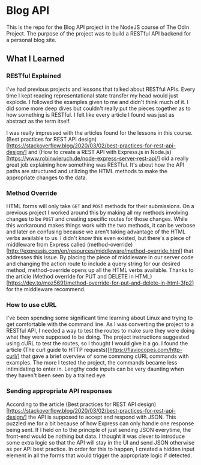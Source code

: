 # Blog API

This is the repo for the Blog API project in the NodeJS course of The Odin Project.  The purpose of the project was to build a RESTful API backend for a personal blog site.

## What I Learned

### RESTful Explained

I've had previous projects and lessons that talked about RESTful APIs.  Every time I kept reading representational state transfer my head would just explode.  I followed the examples given to me and didn't think much of it.  I did some more deep dives but couldn't really put the pieces together as to how something is RESTful.  I felt like every article I found was just as abstract as the term itself.

I was really impressed with the articles found for the lessons in this course.  (Best practices for REST API design)[https://stackoverflow.blog/2020/03/02/best-practices-for-rest-api-design/] and (How to create a REST API with Express.js in Node.js)[https://www.robinwieruch.de/node-express-server-rest-api/] did a really great job explaining how something was RESTful.  It's about how the API paths are structured and utilizing the HTML methods to make the appropriate changes to the data.

### Method Override

HTML forms will only take `GET` and `POST` methods for their submissions.  On a previous project I worked around this by making all my methods involving changes to be `POST` and creating specific routes for those changes.  While this workaround makes things work with the two methods, it can be verbose and later on confusing because we aren't taking advantage of the HTML verbs available to us.  I didn't know this even existed, but there's a piece of middleware from Express called (method-override)[http://expressjs.com/en/resources/middleware/method-override.html] that addresses this issue.  By placing the piece of middleware in our server code and changing the action route to include a query string for our desired method, method-override opens up all the HTML verbs available.  Thanks to the article (Method override for PUT and DELETE in HTML)[https://dev.to/moz5691/method-override-for-put-and-delete-in-html-3fp2] for the middleware recommend.

### How to use cURL

I've been spending some significant time learning about Linux and trying to get comfortable with the command line.  As I was converting the project to a RESTful API, I needed a way to test the routes to make sure they were doing what they were supposed to be doing.  The project instructions suggested using cURL to test the routes, so I thought I would give it a go.  I found the article (The curl guide to HTTP requests)[https://flaviocopes.com/http-curl/] that gave a brief overview of some commong cURL commands with examples.  The more I tested the project, the commands became less intimidating to enter in.  Lengthy code inputs can be very daunting when they haven't been seen by a trained eye.

### Sending appropriate API responses

According to the article (Best practices for REST API design)[https://stackoverflow.blog/2020/03/02/best-practices-for-rest-api-design/] the API is supposed to accept and respond with JSON.  This puzzled me for a bit because of how Express can only handle one response being sent.  If I held on to the principle of just sending JSON everytime, the front-end would be nothing but data.  I thought it was clever to introduce some extra logic so that the API will stay in the UI and send JSON otherwise as per API best practice.  In order for this to happen, I created a hidden input element in all the forms that would trigger the appropriate logic if detected.